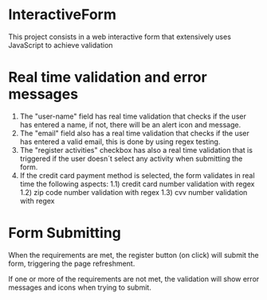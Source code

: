 # InteractiveForm
This project consists in a web interactive form that extensively uses JavaScript to achieve validation 


# Real time validation and error messages

1) The "user-name" field has real time validation that checks if the user has entered a name, if not, there will be an alert icon and message.
2) The "email" field also has a real time validation that checks if the user has entered a valid email, this is done by using regex testing.
3) The "register activities" checkbox has also a real time validation that is triggered if the user doesn´t select any activity when submitting the form.
4) If the credit card payment method is selected, the form validates in real time the following aspects:
              1.1) credit card number validation with regex
              1.2) zip code number validation with regex
              1.3) cvv number validation with regex
              
# Form Submitting

When the requirements are met, the register button (on click) will submit the form, triggering the page refreshment.

If one or more of the requirements are not met, the validation will show error messages and icons when trying to submit. 
